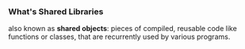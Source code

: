 ### What's Shared Libraries

also known as **shared objects**: pieces of compiled, reusable code like functions or classes, that are recurrently used by various programs.

